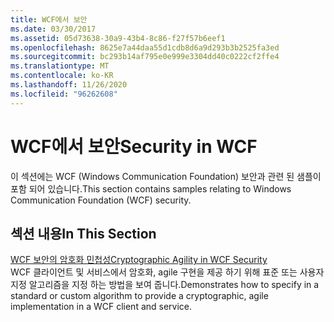 ```yaml
---
title: WCF에서 보안
ms.date: 03/30/2017
ms.assetid: 05d73638-30a9-43b4-8c86-f27f57b6eef1
ms.openlocfilehash: 8625e7a44daa55d1cdb8d6a9d293b3b2525fa3ed
ms.sourcegitcommit: bc293b14af795e0e999e3304dd40c0222cf2ffe4
ms.translationtype: MT
ms.contentlocale: ko-KR
ms.lasthandoff: 11/26/2020
ms.locfileid: "96262608"
---
```

# <a name="security-in-wcf"></a><span data-ttu-id="8ff5b-102">WCF에서 보안</span><span class="sxs-lookup"><span data-stu-id="8ff5b-102">Security in WCF</span></span>

<span data-ttu-id="8ff5b-103">이 섹션에는 WCF (Windows Communication Foundation) 보안과 관련 된 샘플이 포함 되어 있습니다.</span><span class="sxs-lookup"><span data-stu-id="8ff5b-103">This section contains samples relating to Windows Communication Foundation (WCF) security.</span></span>  
  
## <a name="in-this-section"></a><span data-ttu-id="8ff5b-104">섹션 내용</span><span class="sxs-lookup"><span data-stu-id="8ff5b-104">In This Section</span></span>  

 [<span data-ttu-id="8ff5b-105">WCF 보안의 암호화 민첩성</span><span class="sxs-lookup"><span data-stu-id="8ff5b-105">Cryptographic Agility in WCF Security</span></span>](cryptographic-agility-in-wcf-security.md)  
 <span data-ttu-id="8ff5b-106">WCF 클라이언트 및 서비스에서 암호화, agile 구현을 제공 하기 위해 표준 또는 사용자 지정 알고리즘을 지정 하는 방법을 보여 줍니다.</span><span class="sxs-lookup"><span data-stu-id="8ff5b-106">Demonstrates how to specify in a standard or custom algorithm to provide a cryptographic, agile implementation in a WCF client and service.</span></span>
